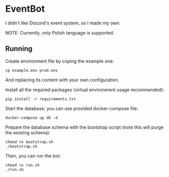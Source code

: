 # EventBot

I didn't like Discord's event system, so I made my own.

NOTE: Currently, only Polish language is supported.

## Running
Create environment file by coping the example one:
```shell
cp example.env prod.env
```
And replacing its content with your own configuration.

Install all the required packages (virtual environment usage recommended):
```shell
pip install -r requirements.txt
```

Start the database; you can use provided docker-compose file:
```shell
docker-compose up db -d
```

Prepare the database schema with the bootstrap script (note this will purge the existing schema):
```shell
chmod +x bootstrap.sh
./bootstrap.sh
```

Then, you can run the bot:
```shell
chmod +x run.sh
./run.sh
```